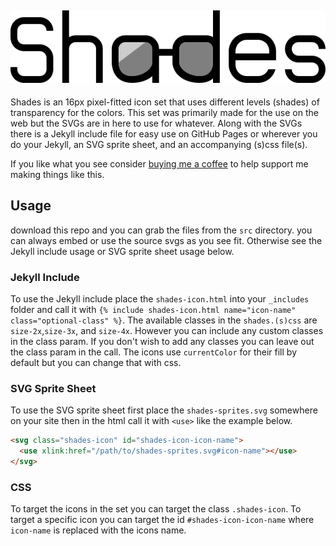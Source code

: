 [![shades-logotype](shades-logotype.svg)](https://micahilbery.com/shades/)
---

Shades is an 16px pixel-fitted icon set that uses different levels (shades) of transparency for the colors. This set was primarily made for the use on the web but the SVGs are in here to use for whatever. Along with the SVGs there is a Jekyll include file for easy use on GitHub Pages or wherever you do your Jekyll, an SVG sprite sheet, and an accompanying (s)css file(s).

If you like what you see consider [buying me a coffee](https://micahilbery.com/pay/) to help support me making things like this.

## Usage
download this repo and you can grab the files from the `src` directory.
you can always embed or use the source svgs as you see fit. Otherwise see the Jekyll include usage or SVG sprite sheet usage below.

### Jekyll Include
To use the Jekyll include place the `shades-icon.html` into your `_includes` folder and call it with `{% include shades-icon.html name="icon-name" class="optional-class" %}`. The available classes in the `shades.(s)css` are `size-2x`,`size-3x`, and `size-4x`. However you can include any custom classes in the class param. If you don't wish to add any classes you can leave out the class param in the call. The icons use `currentColor` for their fill by default but you can change that with css.

### SVG Sprite Sheet
To use the SVG sprite sheet first place the `shades-sprites.svg` somewhere on your site then in the html call it with `<use>` like the example below.

```html
<svg class="shades-icon" id="shades-icon-icon-name">
  <use xlink:href="/path/to/shades-sprites.svg#icon-name"></use>
</svg>
```

### CSS
To target the icons in the set you can target the class `.shades-icon`. To target a specific icon you can target the id `#shades-icon-icon-name` where `icon-name` is replaced with the icons name.
